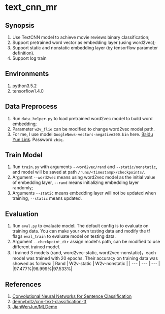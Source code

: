 # text_cnn_mr


## Synopsis

1. Use TextCNN model to achieve movie reviews binary classification;
2. Support pretrained word vector as embedding layer (using word2vec);
3. Supoort static and nonstatic embedding layer (by tensorflow parameter definition).
4. Support log train

## Environments

1. python3.5.2
2. tensorflow1.4.0

## Data Preprocess

1. Run `data_helper.py` to load pretrained word2vec model to build word embedding;
2. Parameter `w2v_flie` can be modified to change word2vec model path. 
3. For me, I use model `GoogleNews-vectors-negative300.bin` here. [Baidu Yun Link](https://pan.baidu.com/s/1xX0U-Z4DGTCol1-BWN133g). Password:`zbiq`.

## Train Model

1. Run `train.py` with arguments `--word2vec/rand` and `--static/nonstatic`, and model will be saved at path `/runs/<timestamp>/checkpoints/`.
2. Argument `--word2vec` means using word2vec model as the initial value of embedding layer, `--rand` means initializing embedding layer randomly; 
3. Arguments `--static` means embedding layer will not be updated when training, `--static` means updated.

## Evaluation

1. Run `eval.py` to evaluate model. The default config is to evaluate on training data. You can make your own testing data and modify the tf flags `eval_train` to evaluate model on testing data.
2. Argument `--checkpoint_dir` assign model's path, can be modified to use different trained model.
3. I trained 3 models (rand, word2vec-static, word2vec-nonstatic)，each model was trained with 20 epochs. Their accuracy on training data was showed as follows:
| Rand | W2v-static | W2v-nonstatic |
| --- | --- | --- |
|97.477%|96.999%|97.533%|

## References

1. [Convolutional Neural Networks for Sentence Classification](https://arxiv.org/abs/1408.5882)
2. [dennybritz/cnn-text-classification-tf](https://github.com/dennybritz/cnn-text-classification-tf/)
3. [JianWenJun/MLDemo](https://github.com/JianWenJun/MLDemo/blob/master/NLP/Text_CNN/text_cnn_main.py)